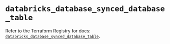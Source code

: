 # `databricks_database_synced_database_table`

Refer to the Terraform Registry for docs: [`databricks_database_synced_database_table`](https://registry.terraform.io/providers/databricks/databricks/1.90.0/docs/resources/database_synced_database_table).
